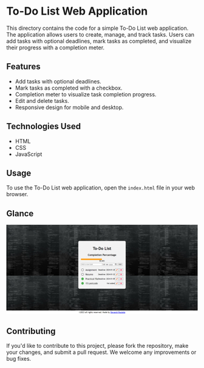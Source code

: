 # To-Do List Web Application

This directory contains the code for a simple To-Do List web application. The application allows users to create, manage, and track tasks. Users can add tasks with optional deadlines, mark tasks as completed, and visualize their progress with a completion meter.

## Features
- Add tasks with optional deadlines.
- Mark tasks as completed with a checkbox.
- Completion meter to visualize task completion progress.
- Edit and delete tasks.
- Responsive design for mobile and desktop.

## Technologies Used
- HTML
- CSS
- JavaScript

## Usage
To use the To-Do List web application, open the `index.html` file in your web browser.

## Glance
![image](https://github.com/devanshrautela/ToDo-List/blob/main/index.png)

## Contributing
If you'd like to contribute to this project, please fork the repository, make your changes, and submit a pull request. We welcome any improvements or bug fixes.


